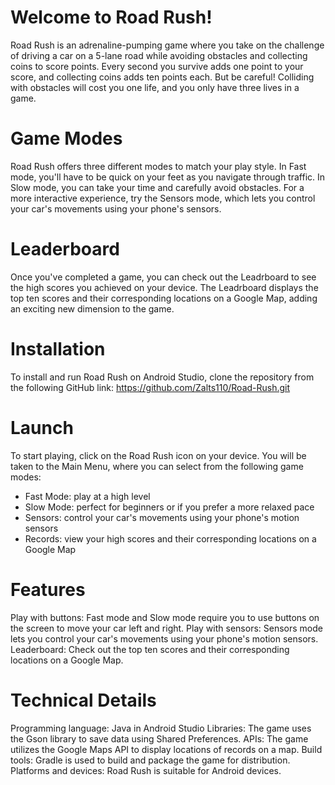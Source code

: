 # Welcome to Road Rush!

Road Rush is an adrenaline-pumping game where you take on the challenge of driving a car on a 5-lane road while avoiding obstacles and collecting coins to score points. Every second you survive adds one point to your score, and collecting coins adds ten points each. But be careful! Colliding with obstacles will cost you one life, and you only have three lives in a game.

# Game Modes

Road Rush offers three different modes to match your play style. In Fast mode, you'll have to be quick on your feet as you navigate through traffic. In Slow mode, you can take your time and carefully avoid obstacles. For a more interactive experience, try the Sensors mode, which lets you control your car's movements using your phone's sensors.

# Leaderboard
 
Once you've completed a game, you can check out the Leadrboard to see the high scores you achieved on your device. The Leadrboard displays the top ten scores and their corresponding locations on a Google Map, adding an exciting new dimension to the game.

# Installation

To install and run Road Rush on Android Studio, clone the repository from the following GitHub link:
https://github.com/Zalts110/Road-Rush.git

# Launch

To start playing, click on the Road Rush icon on your device. You will be taken to the Main Menu, where you can select from the following game modes:
* Fast Mode: play at a high level
* Slow Mode: perfect for beginners or if you prefer a more relaxed pace
* Sensors: control your car's movements using your phone's motion sensors
* Records: view your high scores and their corresponding locations on a Google Map

# Features

Play with buttons: Fast mode and Slow mode require you to use buttons on the screen to move your car left and right.
Play with sensors: Sensors mode lets you control your car's movements using your phone's motion sensors.
Leaderboard: Check out the top ten scores and their corresponding locations on a Google Map.

# Technical Details

Programming language: Java in Android Studio
Libraries: The game uses the Gson library to save data using Shared Preferences.
APIs: The game utilizes the Google Maps API to display locations of records on a map.
Build tools: Gradle is used to build and package the game for distribution.
Platforms and devices: Road Rush is suitable for Android devices.
